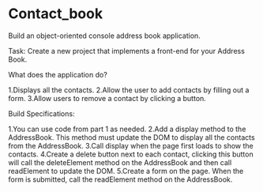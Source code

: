 # Contact_book

Build an object-oriented console address book application.

Task: Create a new project that implements a front-end for your Address Book.

What does the application do?

1.Displays all the contacts.
2.Allow the user to add contacts by filling out a form.
3.Allow users to remove a contact by clicking a button.

Build Specifications:

1.You can use code from part 1 as needed.
2.Add a display method to the AddressBook. This method must update the DOM to display all the contacts from the AddressBook.
3.Call display when the page first loads to show the contacts.
4.Create a delete button next to each contact, clicking this button will call the deleteElement method on the AddressBook and then call readElement to update the DOM.
5.Create a form on the page. When the form is submitted, call the readElement method on the AddressBook.
